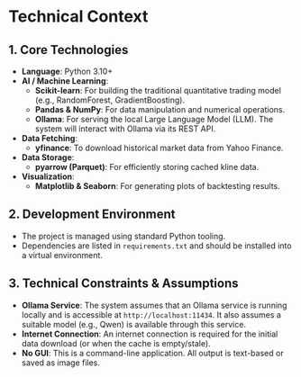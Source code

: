 # Technical Context

## 1. Core Technologies
- **Language**: Python 3.10+
- **AI / Machine Learning**:
    - **Scikit-learn**: For building the traditional quantitative trading model (e.g., RandomForest, GradientBoosting).
    - **Pandas & NumPy**: For data manipulation and numerical operations.
    - **Ollama**: For serving the local Large Language Model (LLM). The system will interact with Ollama via its REST API.
- **Data Fetching**:
    - **yfinance**: To download historical market data from Yahoo Finance.
- **Data Storage**:
    - **pyarrow (Parquet)**: For efficiently storing cached kline data.
- **Visualization**:
    - **Matplotlib & Seaborn**: For generating plots of backtesting results.

## 2. Development Environment
- The project is managed using standard Python tooling.
- Dependencies are listed in `requirements.txt` and should be installed into a virtual environment.

## 3. Technical Constraints & Assumptions
- **Ollama Service**: The system assumes that an Ollama service is running locally and is accessible at `http://localhost:11434`. It also assumes a suitable model (e.g., Qwen) is available through this service.
- **Internet Connection**: An internet connection is required for the initial data download (or when the cache is empty/stale).
- **No GUI**: This is a command-line application. All output is text-based or saved as image files.
